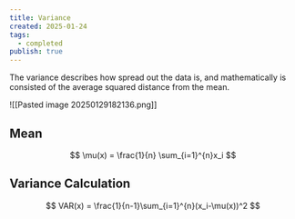 ```yaml
---
title: Variance
created: 2025-01-24
tags:
  - completed
publish: true
---
```

The variance describes how spread out the data is, and mathematically is consisted of the average squared distance from the mean.

![[Pasted image 20250129182136.png]]

## Mean

$$
\mu(x) = \frac{1}{n} \sum_{i=1}^{n}x_i
$$

## Variance Calculation

$$
VAR(x) = \frac{1}{n-1}\sum_{i=1}^{n}(x_i-\mu(x))^2
$$
